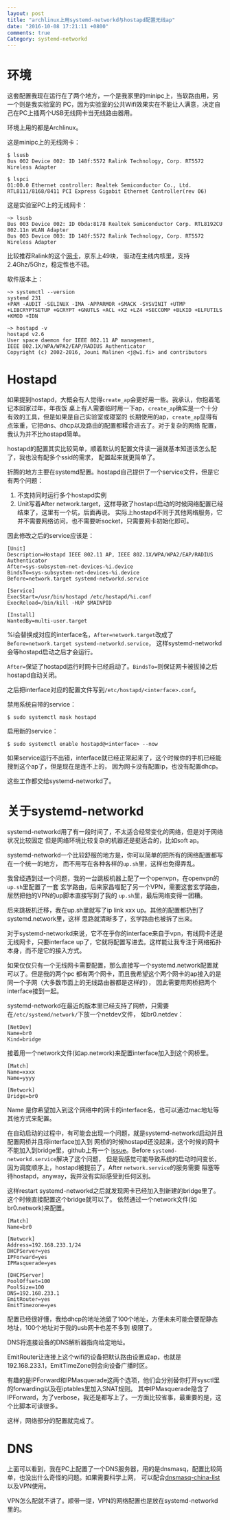 ```yaml
---
layout: post
title: "archlinux上用systemd-networkd与hostapd配置无线ap"
date: "2016-10-08 17:21:11 +0800"
comments: true
Category: systemd-networkd
---
```


# 环境

这套配置我现在运行在了两个地方，一个是我家里的minipc上，当软路由用，另一个则是我实验室的
PC，因为实验室的公共Wifi效果实在不能让人满意，决定自己在PC上插两个USB无线网卡当无线路由器用。

环境上用的都是Archlinux。

这是minipc上的无线网卡：

```
$ lsusb
Bus 002 Device 002: ID 148f:5572 Ralink Technology, Corp. RT5572 Wireless Adapter

$ lspci
01:00.0 Ethernet controller: Realtek Semiconductor Co., Ltd. RTL8111/8168/8411 PCI Express Gigabit Ethernet Controller(rev 06)
```

这是实验室PC上的无线网卡：

```
~> lsusb
Bus 003 Device 002: ID 0bda:8178 Realtek Semiconductor Corp. RTL8192CU 802.11n WLAN Adapter
Bus 003 Device 003: ID 148f:5572 Ralink Technology, Corp. RT5572 Wireless Adapter
```

比较推荐Ralink的这个[网卡](https://gist.github.com/huiyiqun/9c9b00631768bc5b31971235462eba62)，京东上49块，
驱动在主线内核里，支持2.4Ghz/5Ghz，稳定性也不错。

软件版本上：

```
~> systemctl --version
systemd 231
+PAM -AUDIT -SELINUX -IMA -APPARMOR +SMACK -SYSVINIT +UTMP +LIBCRYPTSETUP +GCRYPT +GNUTLS +ACL +XZ +LZ4 +SECCOMP +BLKID +ELFUTILS +KMOD +IDN

~> hostapd -v
hostapd v2.6
User space daemon for IEEE 802.11 AP management,
IEEE 802.1X/WPA/WPA2/EAP/RADIUS Authenticator
Copyright (c) 2002-2016, Jouni Malinen <j@w1.fi> and contributors
```

# Hostapd

如果提到hostapd，大概会有人觉得`create_ap`会更好用一些。我承认，你抱着笔记本回家过年，年夜饭
桌上有人需要临时用一下ap，`create_ap`确实是一个十分有效的工具，但是如果是自己实验室或寝室的
长期使用的ap，`create_ap`显得有点笨重，它把dns、dhcp以及路由的配置都糅合进去了。对于复杂的网络
配置，我认为并不比hostapd简单。

hostapd的配置其实比较简单，顺着默认的配置文件读一遍就基本知道该怎么配了，我也没有配多个ssid的需求，
配置起来就更简单了。

折腾的地方主要在systemd配置。hostapd自己提供了一个service文件，但是它有两个问题：

1. 不支持同时运行多个hostapd实例
2. Unit写着After network.target，这样导致了hostapd启动的时候网络配置已经结束了，这里有一个坑，后面再说。
实际上hostapd不同于其他网络服务，它并不需要网络访问，也不需要听socket，只需要网卡初始化即可。

因此修改之后的service应该是：

```
[Unit]
Description=Hostapd IEEE 802.11 AP, IEEE 802.1X/WPA/WPA2/EAP/RADIUS Authenticator
After=sys-subsystem-net-devices-%i.device
BindsTo=sys-subsystem-net-devices-%i.device
Before=network.target systemd-networkd.service

[Service]
ExecStart=/usr/bin/hostapd /etc/hostapd/%i.conf
ExecReload=/bin/kill -HUP $MAINPID

[Install]
WantedBy=multi-user.target
```

%i会替换成对应的interface名，`After=network.target`改成了`Before=network.target systemd-networkd.service`，
这样systemd-networkd会等hostapd启动之后才会运行。

`After=`保证了hostapd运行时网卡已经启动了。`BindsTo=`则保证网卡被拔掉之后hostapd自动关闭。

之后把interface对应的配置文件写到`/etc/hostapd/<interface>.conf`。

禁用系统自带的service：

```
$ sudo systemctl mask hostapd
```

启用新的service：

```
$ sudo systemctl enable hostapd@<interface> --now
```

如果service运行不出错，interface就已经正常起来了，这个时候你的手机已经能搜到这个ap了，但是现在是连不上的，
因为网卡没有配置ip，也没有配置dhcp。

这些工作都交给systemd-networkd了。


# 关于systemd-networkd

systemd-networkd用了有一段时间了，不太适合经常变化的网络，但是对于网络状况比较固定
但是网络环境比较复杂的机器还是挺适合的，比如soft ap。

systemd-networkd一个比较舒服的地方是，你可以简单的把所有的网络配置都写在一个统一的地方，
而不用写在各种各样的`up.sh`里，这样也免得弄乱。

我曾经遇到过一个问题，我的一台跳板机器上配了一个openvpn，在openvpn的`up.sh`里配置了一套
玄学路由，后来家昌喵配了另一个VPN，需要这套玄学路由，居然把他的VPN的up脚本直接写到了我的
`up.sh`里，最后网络变得一团糟。

后来跳板机迁移，我在up.sh里就写了ip link xxx up。其他的配置都扔到了systemd.network里，这样
思路就清晰多了，玄学路由也被拆了出来。

对于systemd-networkd来说，它不在乎你的interface来自于vpn，有线网卡还是无线网卡，只要interface
up了，它就将配置写进去。这样能让我专注于网络拓扑本身，而不是它的接入方式。

如果仅仅只有一个无线网卡需要配置，那么直接写一个systemd.network配置就可以了。但是我的两个pc
都有两个网卡，而且我希望这个两个网卡的ap接入的是同一个子网（大多数市面上的无线路由器都是这样的），
因此需要用网桥把两个interface接到一起。

systemd-networkd在最近的版本里已经支持了网桥，只需要在`/etc/systemd/network/`下放一个netdev文件，
如br0.netdev：

```
[NetDev]
Name=br0
Kind=bridge
```

接着用一个network文件(如ap.network)来配置interface加入到这个网桥里。

```
[Match]
Name=xxxx
Name=yyyy

[Network]
Bridge=br0
```

Name 是你希望加入到这个网络中的网卡的interface名，也可以通过mac地址等其他方式来配置。

在自动启动的过程中，有可能会出现一个问题，就是systemd-networkd启动并且配置网桥并且将interface加入到
网桥的时候hostapd还没起来，这个时候的网卡不能加入到bridge里，github上有一个
[issue](https://github.com/systemd/systemd/issues/936)。Before `systemd-networkd.service`解决了这个问题，
但是我感觉可能导致系统的启动时间变长，因为调度顺序上，hostapd被提前了，After `network.service`的服务需要
阻塞等待hostapd，anyway，我并没有实际感受到任何区别。

这样restart systemd-networkd之后就发现网卡已经加入到新建的bridge里了。这个时候直接配置这个bridge就可以了。
依然通过一个network文件(如br0.network)来配置。

```
[Match]
Name=br0

[Network]
Address=192.168.233.1/24
DHCPServer=yes
IPForward=yes
IPMasquerade=yes

[DHCPServer]
PoolOffset=100
PoolSize=100
DNS=192.168.233.1
EmitRouter=yes
EmitTimezone=yes
```

配置已经很好懂，我给dhcp的地址池留了100个地址，方便未来可能会要配静态地址，100个地址对于我的usb网卡也差不多到
极限了。

DNS将连接设备的DNS解析器指向给定地址。

EmitRouter让连接上这个wifi的设备把默认路由设置成ap，也就是192.168.233.1，EmitTimeZone则会向设备广播时区。

有趣的是IPForward和IPMasquerade这两个选项，他们会分别替你打开sysctl里的forwarding以及在iptables里加入SNAT规则。
其中IPMasquerade隐含了IPForward，为了verbose，我还是都写上了。一方面比较省事，最重要的是，这个比脚本可读很多。

这样，网络部分的配置就完成了。

# DNS

上面可以看到，我在PC上配置了一个DNS服务器，用的是dnsmasq，配置比较简单，也没出什么奇怪的问题。如果需要科学上网，
可以配合[dnsmasq-china-list](https://github.com/felixonmars/dnsmasq-china-list)以及VPN使用。

VPN怎么配就不讲了。顺带一提，VPN的网络配置也是放在systemd-networkd里的。
